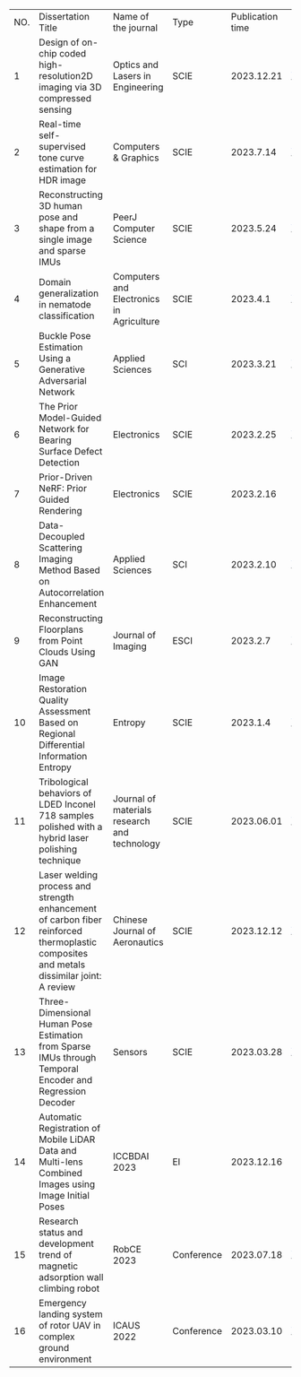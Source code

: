 <table>
  <tr>
  <td height="20" class="xl69" width="72" style="height:15.0pt;width:54pt">NO.</td>
  <td class="xl69" width="324" style="width:243pt">Dissertation Title</td>
  <td class="xl69" width="288" style="width:216pt">Name of the journal</td>
  <td class="xl69" width="72" style="width:54pt">Type</td>
  <td class="xl69" width="154" style="width:116pt">Publication time</td>
  <td class="xl70" width="421" style="width:316pt">Download link</td>
 </tr>
 <tr height="40" style="height:30.0pt">
  <td height="40" class="xl65" width="72" style="height:30.0pt;width:54pt">1</td>
  <td class="xl65" width="324" style="width:243pt">Design of on-chip coded
  high-resolution2D imaging via 3D compressed sensing</td>
  <td class="xl65" width="288" style="width:216pt">Optics and Lasers in Engineering</td>
  <td class="xl65" width="72" style="width:54pt">SCIE</td>
  <td class="xl65" width="154" style="width:116pt">2023.12.21</td>
  <td class="xl67" width="421" style="width:316pt"><a href="https://doi.org/10.1016/j.optlaseng.2023.107995" target="_parent"><span style="color:#4874CB;font-family:&quot;Times New Roman&quot;, serif;mso-font-charset:
  0">https://doi.org/10.1016/j.optlaseng.2023.107995</span></a></td>
 </tr>
 <tr height="40" style="height:30.0pt">
  <td height="40" class="xl65" width="72" style="height:30.0pt;width:54pt">2</td>
  <td class="xl65" width="324" style="width:243pt">Real-time self-supervised tone
  curve estimation for HDR image</td>
  <td class="xl65" width="288" style="width:216pt">Computers &amp; Graphics</td>
  <td class="xl65" width="72" style="width:54pt">SCIE</td>
  <td class="xl65" width="154" style="width:116pt">2023.7.14</td>
  <td class="xl67" width="421" style="width:316pt"><a href="https://doi.org/10.1016/j.cag.2023.07.034" target="_parent"><span style="color:#4874CB;font-family:&quot;Times New Roman&quot;, serif;mso-font-charset:
  0">https://doi.org/10.1016/j.cag.2023.07.034</span></a></td>
 </tr>
 <tr height="40" style="height:30.0pt">
  <td height="40" class="xl65" width="72" style="height:30.0pt;width:54pt">3</td>
  <td class="xl65" width="324" style="width:243pt">Reconstructing 3D human pose and
  shape from a single image and sparse IMUs</td>
  <td class="xl65" width="288" style="width:216pt">PeerJ Computer Science</td>
  <td class="xl65" width="72" style="width:54pt">SCIE</td>
  <td class="xl65" width="154" style="width:116pt">2023.5.24</td>
  <td class="xl67" width="421" style="width:316pt"><a href="https://peerj.com/articles/cs-1401/" target="_parent"><span style="color:#4874CB;font-family:&quot;Times New Roman&quot;, serif;mso-font-charset:
  0">https://peerj.com/articles/cs-1401/</span></a></td>
 </tr>
 <tr height="20" style="height:15.0pt">
  <td height="20" class="xl65" width="72" style="height:15.0pt;width:54pt">4</td>
  <td class="xl65" width="324" style="width:243pt">Domain generalization in
  nematode classification</td>
  <td class="xl65" width="288" style="width:216pt">Computers and Electronics in
  Agriculture</td>
  <td class="xl65" width="72" style="width:54pt">SCIE</td>
  <td class="xl65" width="154" style="width:116pt">2023.4.1</td>
  <td class="xl67" width="421" style="width:316pt"><a href="https://doi.org/10.1016/j.compag.2023.107710" target="_parent"><span style="color:#4874CB;font-family:&quot;Times New Roman&quot;, serif;mso-font-charset:
  0">https://doi.org/10.1016/j.compag.2023.107710</span></a></td>
 </tr>
 <tr height="40" style="height:30.0pt">
  <td height="40" class="xl65" width="72" style="height:30.0pt;width:54pt">5</td>
  <td class="xl65" width="324" style="width:243pt">Buckle Pose Estimation Using a
  Generative Adversarial Network</td>
  <td class="xl65" width="288" style="width:216pt">Applied Sciences</td>
  <td class="xl65" width="72" style="width:54pt">SCI</td>
  <td class="xl65" width="154" style="width:116pt">2023.3.21</td>
  <td class="xl67" width="421" style="width:316pt"><a href="https://doi.org/10.3390/app13074220" target="_parent"><span style="color:#4874CB;font-family:&quot;Times New Roman&quot;, serif;mso-font-charset:
  0">https://doi.org/10.3390/app13074220</span></a></td>
 </tr>
 <tr height="40" style="height:30.0pt">
  <td height="40" class="xl65" width="72" style="height:30.0pt;width:54pt">6</td>
  <td class="xl65" width="324" style="width:243pt">The Prior Model-Guided Network
  for Bearing Surface Defect Detection</td>
  <td class="xl65" width="288" style="width:216pt">Electronics</td>
  <td class="xl65" width="72" style="width:54pt">SCIE</td>
  <td class="xl65" width="154" style="width:116pt">2023.2.25</td>
  <td class="xl67" width="421" style="width:316pt"><a href="https://doi.org/10.3390/electronics12051142" target="_parent"><span style="color:#4874CB;font-family:&quot;Times New Roman&quot;, serif;mso-font-charset:
  0">https://doi.org/10.3390/electronics12051142</span></a></td>
 </tr>
 <tr height="20" style="height:15.0pt">
  <td height="20" class="xl65" width="72" style="height:15.0pt;width:54pt">7</td>
  <td class="xl65" width="324" style="width:243pt">Prior-Driven NeRF: Prior Guided
  Rendering</td>
  <td class="xl65" width="288" style="width:216pt">Electronics</td>
  <td class="xl65" width="72" style="width:54pt">SCIE</td>
  <td class="xl65" width="154" style="width:116pt">2023.2.16</td>
  <td class="xl68" width="421" style="width:316pt">https://doi.org/10.3390/electronics12041014</td>
 </tr>
 <tr height="40" style="height:30.0pt">
  <td height="40" class="xl65" width="72" style="height:30.0pt;width:54pt">8</td>
  <td class="xl65" width="324" style="width:243pt">Data-Decoupled Scattering
  Imaging Method Based on Autocorrelation Enhancement</td>
  <td class="xl65" width="288" style="width:216pt">Applied Sciences</td>
  <td class="xl65" width="72" style="width:54pt">SCI</td>
  <td class="xl65" width="154" style="width:116pt">2023.2.10</td>
  <td class="xl67" width="421" style="width:316pt"><a href="https://doi.org/10.3390/app13042394" target="_parent"><span style="color:#4874CB;font-family:&quot;Times New Roman&quot;, serif;mso-font-charset:
  0">https://doi.org/10.3390/app13042394</span></a></td>
 </tr>
 <tr height="40" style="height:30.0pt">
  <td height="40" class="xl65" width="72" style="height:30.0pt;width:54pt">9</td>
  <td class="xl65" width="324" style="width:243pt">Reconstructing Floorplans from
  Point Clouds Using GAN</td>
  <td class="xl65" width="288" style="width:216pt">Journal of Imaging</td>
  <td class="xl65" width="72" style="width:54pt">ESCI</td>
  <td class="xl65" width="154" style="width:116pt">2023.2.7</td>
  <td class="xl67" width="421" style="width:316pt"><a href="https://doi.org/10.3390/jimaging9020039" target="_parent"><span style="color:#4874CB;font-family:&quot;Times New Roman&quot;, serif;mso-font-charset:
  0">https://doi.org/10.3390/jimaging9020039</span></a></td>
 </tr>
 <tr height="40" style="height:30.0pt">
  <td height="40" class="xl65" width="72" style="height:30.0pt;width:54pt">10</td>
  <td class="xl65" width="324" style="width:243pt">Image Restoration Quality
  Assessment Based on Regional Differential Information Entropy</td>
  <td class="xl65" width="288" style="width:216pt">Entropy</td>
  <td class="xl65" width="72" style="width:54pt">SCIE</td>
  <td class="xl65" width="154" style="width:116pt">2023.1.4</td>
  <td class="xl67" width="421" style="width:316pt"><a href="https://doi.org/10.3390/e25010144" target="_parent"><span style="color:#4874CB;font-family:&quot;Times New Roman&quot;, serif;mso-font-charset:
  0">https://doi.org/10.3390/e25010144</span></a></td>
 </tr>
 <tr height="40" style="height:30.0pt">
  <td height="40" class="xl65" width="72" style="height:30.0pt;width:54pt">11</td>
  <td class="xl65" width="324" style="width:243pt">Tribological behaviors of LDED
  Inconel 718 samples polished with a hybrid laser polishing technique</td>
  <td class="xl65" width="288" style="width:216pt">Journal of materials research
  and technology</td>
  <td class="xl65" width="72" style="width:54pt">SCIE</td>
  <td class="xl65" width="154" style="width:116pt">2023.06.01</td>
  <td class="xl67" width="421" style="width:316pt"><a href="https://doi.org/10.1016/j.jmrt.2023.05.230" target="_parent"><span style="color:#4874CB;font-family:&quot;Times New Roman&quot;, serif;mso-font-charset:
  0">https://doi.org/10.1016/j.jmrt.2023.05.230</span></a></td>
 </tr>
 <tr height="60" style="height:45.0pt">
  <td height="60" class="xl65" width="72" style="height:45.0pt;width:54pt">12</td>
  <td class="xl65" width="324" style="width:243pt">Laser welding process and
  strength enhancement of carbon fiber reinforced thermoplastic composites and
  metals dissimilar joint: A review</td>
  <td class="xl65" width="288" style="width:216pt">Chinese Journal of Aeronautics</td>
  <td class="xl65" width="72" style="width:54pt">SCIE</td>
  <td class="xl65" width="154" style="width:116pt">2023.12.12</td>
  <td class="xl67" width="421" style="width:316pt"><a href="https://doi.org/10.1016/j.cja.2023.02.025" target="_parent"><span style="color:#4874CB;font-family:&quot;Times New Roman&quot;, serif;mso-font-charset:
  0">https://doi.org/10.1016/j.cja.2023.02.025</span></a></td>
 </tr>
 <tr height="60" style="height:45.0pt">
  <td height="60" class="xl65" width="72" style="height:45.0pt;width:54pt">13</td>
  <td class="xl65" width="324" style="width:243pt">Three-Dimensional Human Pose
  Estimation from Sparse IMUs through Temporal Encoder and Regression Decoder</td>
  <td class="xl65" width="288" style="width:216pt">Sensors<span style="mso-spacerun:yes">&nbsp;</span></td>
  <td class="xl65" width="72" style="width:54pt">SCIE</td>
  <td class="xl65" width="154" style="width:116pt">2023.03.28</td>
  <td class="xl67" width="421" style="width:316pt"><a href="https://doi.org/10.3390/s23073547" target="_parent"><span style="color:#4874CB;font-family:&quot;Times New Roman&quot;, serif;mso-font-charset:
  0">https://doi.org/10.3390/s23073547</span></a></td>
 </tr>
 <tr height="40" style="height:30.0pt">
  <td height="40" class="xl65" width="72" style="height:30.0pt;width:54pt">14</td>
  <td class="xl65" width="324" style="width:243pt">Automatic Registration of Mobile
  LiDAR Data and Multi-lens Combined Images using Image Initial Poses</td>
  <td class="xl65" width="288" style="width:216pt">ICCBDAI 2023</td>
  <td class="xl65" width="72" style="width:54pt">EI</td>
  <td class="xl65" width="154" style="width:116pt">2023.12.16</td>
  <td class="xl68" width="421" style="width:316pt"><font class="font11"></font><font class="font10">ICCBDAI-000031</font></td>
 </tr>
 <tr height="40" style="height:30.0pt">
  <td height="40" class="xl65" width="72" style="height:30.0pt;width:54pt">15</td>
  <td class="xl65" width="324" style="width:243pt">Research status and development
  trend of magnetic adsorption wall climbing robot</td>
  <td class="xl65" width="288" style="width:216pt">RobCE 2023</td>
  <td class="xl65" width="72" style="width:54pt">Conference</td>
  <td class="xl65" width="154" style="width:116pt">2023.07.18</td>
  <td class="xl67" width="421" style="width:316pt"><a href="https://doi.org/10.1145/3598151.3598166" target="_parent"><span style="color:#4874CB;font-family:&quot;Times New Roman&quot;, serif;mso-font-charset:
  0">https://doi.org/10.1145/3598151.3598166</span></a></td>
 </tr>
 <tr height="40" style="height:30.0pt">
  <td height="40" class="xl65" width="72" style="height:30.0pt;width:54pt">16</td>
  <td class="xl65" width="324" style="width:243pt">Emergency landing system of
  rotor UAV in complex ground environment</td>
  <td class="xl65" width="288" style="width:216pt">ICAUS 2022</td>
  <td class="xl65" width="72" style="width:54pt">Conference</td>
  <td class="xl65" width="154" style="width:116pt">2023.03.10</td>
  <td class="xl67" width="421" style="width:316pt"><a href="https://doi.org/10.1007/978-981-99-0479-2_273" target="_parent"><span style="color:#4874CB;font-family:&quot;Times New Roman&quot;, serif;mso-font-charset:
  0">https://doi.org/10.1007/978-981-99-0479-2_273</span></a></td>
 </tr>
 <!--[if supportMisalignedColumns]-->
 <tr height="0" style="display:none">
  <td width="72" style="width:54pt"></td>
  <td width="324" style="width:243pt"></td>
  <td width="288" style="width:216pt"></td>
  <td width="72" style="width:54pt"></td>
  <td width="154" style="width:116pt"></td>
  <td width="421" style="width:316pt"></td>
 </tr>
</table>
